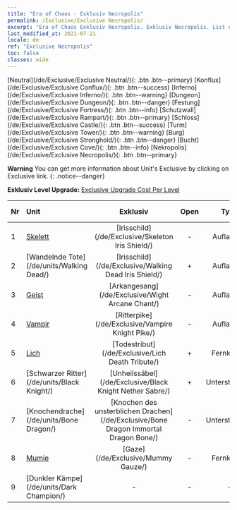 ```yaml
---
title: "Era of Chaos - Exklusiv Necropolis"
permalink: /Exclusive/Exclusive Necropolis/
excerpt: "Era of Chaos Exklusiv Necropolis. Exklusiv Necropolis. List of Exklusiv Necropolis in Era of Chaos"
last_modified_at: 2021-07-21
locale: de
ref: "Exclusive Necropolis"
toc: false
classes: wide
---
```

 [Neutral](/de/Exclusive/Exclusive Neutral/){: .btn .btn--primary} [Konflux](/de/Exclusive/Exclusive Conflux/){: .btn .btn--success} [Inferno](/de/Exclusive/Exclusive Inferno/){: .btn .btn--warning} [Dungeon](/de/Exclusive/Exclusive Dungeon/){: .btn .btn--danger} [Festung](/de/Exclusive/Exclusive Fortress/){: .btn .btn--info} [Schutzwall](/de/Exclusive/Exclusive Rampart/){: .btn .btn--primary} [Schloss](/de/Exclusive/Exclusive Castle/){: .btn .btn--success} [Turm](/de/Exclusive/Exclusive Tower/){: .btn .btn--warning} [Burg](/de/Exclusive/Exclusive Stronghold/){: .btn .btn--danger} [Bucht](/de/Exclusive/Exclusive Cove/){: .btn .btn--info} [Nekropolis](/de/Exclusive/Exclusive Necropolis/){: .btn .btn--primary} 

**Warning** You can get more information about Unit's Exclusive by clicking on Exclusive link. 
{: .notice--danger}

 **Exklusiv Level Upgrade:** [Exclusive Upgrade Cost Per Level](/Exclusive/ExclusiveUpgradeCostPerLevel/)

  | Nr |         Unit        | Exklusiv | Open  |    Type   |  Item to Rank UP      |  Skin   |
  |:---|:--------------------|:-------------:|:-----:|:---------:|:---------------------:|:-------:|
  | 1  | [Skelett](/de/units/Skeleton/) | [Irisschild](/de/Exclusive/Skeleton Iris Shield/) | - | Aufladung | [Irisschild-Token](/ItemsDE/con_913/) | - |
  | 2  | [Wandelnde Tote](/de/units/Walking Dead/) | [Irisschild](/de/Exclusive/Walking Dead Iris Shield/) | + | Aufladung | [Irisschild-Token](/ItemsDE/con_913/) | - |
  | 3  | [Geist](/de/units/Wight/) | [Arkangesang](/de/Exclusive/Wight Arcane Chant/) | - | Aufladung | [Arkangesang-Token](/ItemsDE/con_915/) | - |
  | 4  | [Vampir](/de/units/Vampire/) | [Ritterpike](/de/Exclusive/Vampire Knight Pike/) | - | Aufladung | [Ritterpike-Token](/ItemsDE/con_916/) | - |
  | 5  | [Lich](/de/units/Lich/) | [Todestribut](/de/Exclusive/Lich Death Tribute/) | + | Fernkampf | [Todestribut-Token](/ItemsDE/con_978/) | [Todestribut-Spezialskin](/ItemsDE/con_646/) |
  | 6  | [Schwarzer Ritter](/de/units/Black Knight/) | [Unheilssäbel](/de/Exclusive/Black Knight Nether Sabre/) | + | Unterstützung | [Unheilssäbel-Token](/ItemsDE/con_979/) | [Unheilssäbel-Spezialskin](/ItemsDE/con_647/) |
  | 7  | [Knochendrache](/de/units/Bone Dragon/) | [Knochen des unsterblichen Drachen](/de/Exclusive/Bone Dragon Immortal Dragon Bone/) | - | Unterstützung | [„Knochen des unsterblichen Drachen“-Token](/ItemsDE/con_980/) | [„Knochen des unsterblichen Drachen“-Spezialskin](/ItemsDE/con_648/) |
  | 8  | [Mumie](/de/units/Mummy/) | [Gaze](/de/Exclusive/Mummy Gauze/) | - | Fernkampf | [Gaze-Token](/ItemsDE/con_981/) | [Gaze-Spezialskin](/ItemsDE/con_649/) |
  | 9  | [Dunkler Kämpe](/de/units/Dark Champion/) | - | - | - | none | none |
